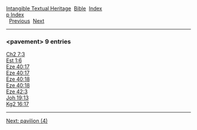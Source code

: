 [Intangible Textual Heritage](../../index)  [Bible](../index) 
[Index](index)   
[p Index](_p_)  
  [Previous](c08325)  [Next](c08327) 

------------------------------------------------------------------------

### &lt;pavement&gt; 9 entries

[Ch2 7:3](../kjv/ch2007.htm#003)  
[Est 1:6](../kjv/est001.htm#006)  
[Eze 40:17](../kjv/eze040.htm#017)  
[Eze 40:17](../kjv/eze040.htm#017)  
[Eze 40:18](../kjv/eze040.htm#018)  
[Eze 40:18](../kjv/eze040.htm#018)  
[Eze 42:3](../kjv/eze042.htm#003)  
[Joh 19:13](../kjv/joh019.htm#013)  
[Kg2 16:17](../kjv/kg2016.htm#017)  

------------------------------------------------------------------------

[Next: pavilion (4)](c08327)
